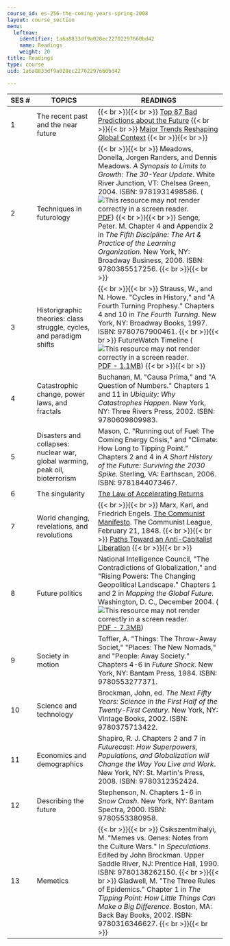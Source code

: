 ```yaml
---
course_id: es-256-the-coming-years-spring-2008
layout: course_section
menu:
  leftnav:
    identifier: 1a6a8833df9a028ec22702297660bd42
    name: Readings
    weight: 20
title: Readings
type: course
uid: 1a6a8833df9a028ec22702297660bd42

---
```


| SES # | TOPICS | READINGS |
| --- | --- | --- |
| 1 | The recent past and the near future |  {{< br >}}{{< br >}} [Top 87 Bad Predictions about the Future](https://www.2spare.com/item_50221.html) {{< br >}}{{< br >}} [Major Trends Reshaping Global Context](http://worldtrendsresearch.com.s39836.gridserver.com/major-trends.php) {{< br >}}{{< br >}}  |
| 2 | Techniques in futurology |  {{< br >}}{{< br >}} Meadows, Donella, Jorgen Randers, and Dennis Meadows. _A Synopsis to Limits to Growth: The 30-Year Update_. White River Junction, VT: Chelsea Green, 2004. ISBN: 9781931498586. (![This resource may not render correctly in a screen reader.](/images/inacessible.gif)[PDF](http://www.liege.mpoc.be/livres/Meadows-Dennis_Limits-to-growth_A-synopsis-28p_2004.pdf)) {{< br >}}{{< br >}} Senge, Peter. M. Chapter 4 and Appendix 2 in _The Fifth Discipline: The Art & Practice of the Learning Organization_. New York, NY: Broadway Business, 2006. ISBN: 9780385517256. {{< br >}}{{< br >}}  |
| 3 | Historigraphic theories: class struggle, cycles, and paradigm shifts |  {{< br >}}{{< br >}} Strauss, W., and N. Howe. "Cycles in History," and "A Fourth Turning Prophesy." Chapters 4 and 10 in _The Fourth Turning_. New York, NY: Broadway Books, 1997. ISBN: 9780767900461. {{< br >}}{{< br >}} FutureWatch Timeline (![This resource may not render correctly in a screen reader.](/images/inacessible.gif)[PDF - 1.1MB](http://www.math.yorku.ca/SCS/Gallery/images/timelines/futureswatch-org.pdf)) {{< br >}}{{< br >}}  |
| 4 | Catastrophic change, power laws, and fractals | Buchanan, M. "Causa Prima," and "A Question of Numbers." Chapters 1 and 11 in _Ubiquity: Why Catastrophes Happen_. New York, NY: Three Rivers Press, 2002. ISBN: 9780609809983. |
| 5 | Disasters and collapses: nuclear war, global warming, peak oil, bioterrorism | Mason, C. "Running out of Fuel: The Coming Energy Crisis," and "Climate: How Long to Tipping Point." Chapters 2 and 4 in _A Short History of the Future: Surviving the 2030 Spike_. Sterling, VA: Earthscan, 2006. ISBN: 9781844073467. |
| 6 | The singularity | [The Law of Accelerating Returns](https://www.kurzweilai.net/the-law-of-accelerating-returns) |
| 7 | World changing, revelations, and revolutions |  {{< br >}}{{< br >}} Marx, Karl, and Friedrich Engels. [The Communist Manifesto](http://www.marxists.org/archive/marx/works/1848/communist-manifesto/index.htm). The Communist League, February 21, 1848. {{< br >}}{{< br >}} [Paths Toward an Anti-Capitalist Liberation](http://www.lookingglassnews.org/viewcommentary.php?storyid=101) {{< br >}}{{< br >}}  |
| 8 | Future politics | National Intelligence Council, "The Contradictions of Globalization," and "Rising Powers: The Changing Geopolitical Landscape." Chapters 1 and 2 in _Mapping the Global Future_. Washington, D. C., December 2004. (![This resource may not render correctly in a screen reader.](/images/inacessible.gif)[PDF - 7.3MB](http://www.dni.gov/files/documents/Global%20Trends_Mapping%20the%20Global%20Future%202020%20Project.pdf)) |
| 9 | Society in motion | Toffler, A. "Things: The Throw-Away Societ," "Places: The New Nomads," and "People: Away Society." Chapters 4-6 in _Future Shock_. New York, NY: Bantam Press, 1984. ISBN: 9780553277371. |
| 10 | Science and technology | Brockman, John, ed. _The Next Fifty Years: Science in the First Half of the Twenty-First Century_. New York, NY: Vintage Books, 2002. ISBN: 9780375713422. |
| 11 | Economics and demographics | Shapiro, R. J. Chapters 2 and 7 in _Futurecast: How Superpowers, Populations, and Globalization will Change the Way You Live and Work_. New York, NY: St. Martin's Press, 2008. ISBN: 9780312352424. |
| 12 | Describing the future | Stephenson, N. Chapters 1-6 in _Snow Crash_. New York, NY: Bantam Spectra, 2000. ISBN: 9780553380958. |
| 13 | Memetics |  {{< br >}}{{< br >}} Csikszentmihalyi, M. "Memes vs. Genes: Notes from the Culture Wars." In _Speculations_. Edited by John Brockman. Upper Saddle River, NJ: Prentice Hall, 1990. ISBN: 9780138262150. {{< br >}}{{< br >}} Gladwell, M. "The Three Rules of Epidemics." Chapter 1 in _The Tipping Point: How Little Things Can Make a Big Difference_. Boston, MA: Back Bay Books, 2002. ISBN: 9780316346627. {{< br >}}{{< br >}}